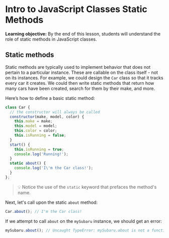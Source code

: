 <h1>
  <span class="headline">Intro to JavaScript Classes</span>
  <span class="subhead">Static Methods</span>
</h1>

**Learning objective:** By the end of this lesson, students will understand the role of static methods in JavaScript classes.

## Static methods

Static methods are typically used to implement behavior that does not pertain to a particular instance. These are callable on the class itself - not on its instances. For example, we could design the `Car` class so that it tracks every car it creates. We could then write static methods that return how many cars have been created, search for them by their make, and more.

Here’s how to define a basic static method:

```javascript
class Car {
  // the constructor will always be called
  constructor(make, model, color) {
    this.make = make;
    this.model = model;
    this.color = color;
    this.isRunning = false;
  }
  start() {
    this.isRunning = true;
    console.log('Running!');
  }
  static about() {
    console.log('I\'m the Car class!');
  }
};
```

> 💡 Notice the use of the `static` keyword that prefaces the method's name.

Next, let's call upon the static `about` method:

```javascript
Car.about(); // I'm the Car class! 
```

If we attempt to call `about` on the `mySubaru` instance, we should get an error:

```javascript
mySubaru.about(); // Uncaught TypeError: mySubaru.about is not a function
```